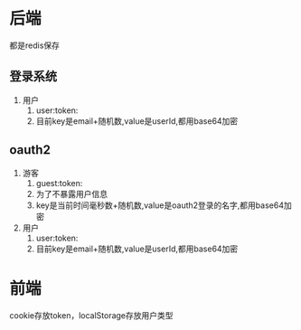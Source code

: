 # 后端

都是redis保存

## 登录系统

1. 用户
    1. user:token:
    2. 目前key是email+随机数,value是userId,都用base64加密

## oauth2

1. 游客
    1. guest:token:
    2. 为了不暴露用户信息
    3. key是当前时间毫秒数+随机数,value是oauth2登录的名字,都用base64加密
2. 用户
    1. user:token:
    2. 目前key是email+随机数,value是userId,都用base64加密

# 前端

cookie存放token，localStorage存放用户类型